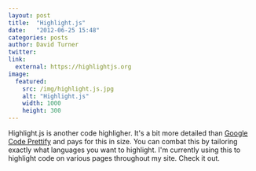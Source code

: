 ```yaml
---
layout: post
title:  "Highlight.js"
date:   "2012-06-25 15:48"
categories: posts
author: David Turner
twitter:
link:
  external: https://highlightjs.org
image:
  featured:
    src: /img/highlight.js.jpg
    alt: "Highlight.js"
    width: 1000
    height: 300
---
```

Highlight.js is another code highligher. It's a bit more detailed than [Google Code Prettify][1] and pays for this in size. You can combat this by tailoring exactly what languages you want to highlight. I'm currently using this to highlight code on various pages throughout my site. Check it out.

[1]: http://code.google.com/p/google-code-prettify/